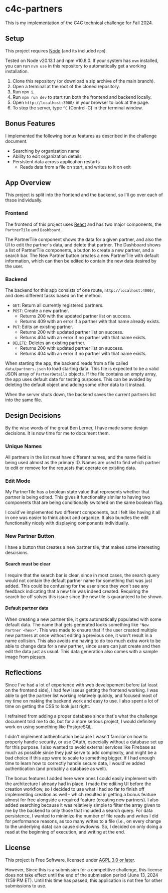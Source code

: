 # c4c-partners

This is my implementation of the C4C technical challenge for Fall 2024.

## Setup

This project requires [Node](https://nodejs.org) (and its included `npm`).

Tested on Node v20.13.1 and npm v10.8.0.
If your system has `nvm` installed, you can run `nvm use` in this repository
to automatically get a working installation.

1. Clone this repository (or download a zip archive of the main branch).
2. Open a terminal at the root of the cloned repository.
3. Run `npm i`.
4. Run `npm run dev` to start run both the frontend and backend locally.
5. Open `http://localhost:3000/` in your browser to look at the page.
6. To stop the server, type `^C` (Control-C) in ther terminal window.

## Bonus Features

I implemented the following bonus features as described in the challenge
document.

-   Searching by organization name
-   Ability to edit organization details
-   Persistent data across application restarts
    -   Reads data from a file on start, and writes to it on exit

## App Overview

This project is split into the frontend and the backend, so I'll go over each
of thsoe individually.

### Frontend

The frontend of this project uses [React](https://react.dev) and has two major
components, the `PartnerTile` and `Dashboard`.

The PartnerTile component shows the data for a given partner, and also the UI
to edit the partner's data, and delete that partner.
The Dashboard shows a list of PartnerTile components, a button to create a new
partner, and a search bar.
The New Partner button creates a new PartnerTile with default information,
which can then be edited to contain the new data desired by the user.

### Backend

The backend for this app consists of one route, `http://localhost:4000/`, and
does different tasks based on the method.

-   `GET`: Return all currently registered partners.
-   `POST`: Create a new partner.
    -   Returns 200 with the updated partner list on success.
    -   Returns 409 with an error if a partner with that name already exists.
-   `PUT`: Edits an existing partner.
    -   Returns 200 with updated partner list on success.
    -   Returns 404 with an error if no partner with that name exists.
-   `DELETE`: Deletes an existing partner.
    -   Returns 200 with updated partner list on success.
    -   Returns 404 with an error if no partner with that name exists.

When starting the app, the backend reads from a file called `data/partners.json`
to load starting data. This file is expected to be a valid JSON array of
`PartnerDetails` objects. If the file contains an empty array, the app uses
default data for testing purposes. This can be avoided by deleting the default
object and adding some other data to it instead.

When the server shuts down, the backend saves the current partners list into the
same file.

## Design Decisions

By the wise words of the great Ben Lerner, I have made some design decisions.
It is now time for me to document them.

### Unique Names

All partners in the list must have different names, and the name field is
being used almost as the primary ID.
Names are used to find which partner to edit or remove for the requests that
operate on existing data.

### Edit Mode

My PartnerTile has a boolean state value that represents whether that partner
is being edited. This gives it functionality similar to having two components
that are being conditionally switched on the same boolean flag.

I could've implemented two different components, but I felt like having it all
in one was easier to think about and organize. It also bundles the edit
functionaltiy nicely with displaying components individually.

### New Partner Button

I have a button that creates a new partner tile, that makes some interesting
descisions.

#### Search must be clear

I require that the search bar is clear, since in most cases, the search query
would not contain the default partner name for something that was just added.
This could be confusing for the user since they won't see any feedback
indicating that a new tile was indeed created.
Requiring the search be off solves this issue since the new tile is guaranteed
to be shown.

#### Default partner data

When creating a new partner tile, it gets automatically populated with some
default data.
The name that gets generated looks something like `"New Partner <hex>"`.
This was made to ensure that if the user created multiple new partners at once
without editing a previous one, it won't result in a name collision.
This also avoids me having to do too much extra work to be able to change
data for a new partner, since users can just create and then edit the data
just as usual.
This data generation also comes with a sample image from
[picsum](https://picsum.photos).

## Reflections

Since I've had a lot of experience with web developement before (at least on
the frontend side), I had few isseus getting the frontend working.
I was able to get the partner list working relatively quickly, and focused
most of my time on making the backend work and easy to use.
I also spent a lot of time on getting the CSS to look just right.

I refrained from adding a proper database since that's what the challenge
document told me to do, but for a more serious project, I would definitely
work on using something like PostgreSQL.

I didn't implement authentication because I wasn't familiar on how to properly
handle security, or use OAuth, especially without a database set up for this
purpose.
I also wanted to avoid external services like Firebase as much as possible
since they just serve to add complexity, and might be a bad choice if this
app were to scale to something bigger.
If I had enough time to learn how to correctly handle secure data, I would've
added authentication (and probably a database as well).

The bonus features I added here were ones I could easily implement with the
architecture I already had in place.
I made the editing UI before the creation workflow, so I decided to use
what I had so far to finish off implementing creation as well - which resulted
in getting a bonus feature almost for free alongside a required feature
(creating new partners).
I also added searching because it was relatively simple to filter the array
given to me by the backend to only those that included a search query.
For data persistence, I wanted to minimize the number of file reads and writes
I did for performance reasons, as too many writes to a file (i.e., on every
change to the underlying data) can cause slowdowns. So, I decided on only doing
a read at the beginning of execution, and writing at the end.

## License

This project is Free Software, licensed under [AGPL 3.0 or later](LICENSE).

However, Since this is a submission for a competitive challenge, this license
does not take effect until the end of the submission period
(June 13, 2024 11:59 PM ET).
Until this time has passed, this application is not free for other submissions
to use.
